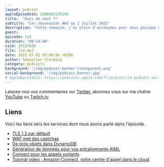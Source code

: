 ```yaml
---
layout: podcast
appleEpisodeId: 1000663120194
title:  "Quoi de neuf ?"
subtitle: "Les nouveautés AWS au 1 juillet 2022"
description: "Cette semaine, j'ai plein d'acronymes pour vous puisque on parle de TLS 1.2, de captcha et de WAF, on verra comment stocker de gros objets dans DynamoDB, on parlera d'appels sortants avec Amazon Connect et nous terminerons par de la génération automatique de données pour entrainer vos modèles AIML."
guest: 
episode: 114
duration: "00:14:40"
size: 28157828
file: 114.mp3
date: 2022-07-01 07:00:00 +0200   
author: Sébastien Stormacq
category: podcasts
background: '/img/podcast-banner-transparent.png'
social-background: '/img/podcast-banner.jpg'
# appleEpisodeId: https://podcasts.apple.com/fr/podcast/le-podcast-aws-en-français/id1452118442
---
```


Laissez-moi vos commentaires sur [Twitter](https://twitter.com/sebsto), abonnez vous sur ma chaîne [YouTube](https://www.youtube.com/sebsto) ou [Twitch.tv](https://www.twitch.tv/sebAWS)

## Liens

Voici les liens vers les services dont nous avons parlé dans l'épisode.

- [TLS 1.2 par défault](https://aws.amazon.com/blogs/security/tls-1-2-required-for-aws-endpoints/)
- [WAF met des captchas](https://aws.amazon.com/about-aws/whats-new/2022/06/aws-waf-captcha-generally-available/)
- [De gros objets dans DynamoDB](https://aws.amazon.com/blogs/database/large-object-storage-strategies-for-amazon-dynamodb/)
- [Génération de données pour vos entraînements AIML](https://aws.amazon.com/blogs/aws/new-amazon-sagemaker-ground-truth-now-supports-synthetic-data-generation/)
- [Connect pour les appels sortants](https://aws.amazon.com/blogs/aws/new-high-volume-outbound-communication-with-amazon-connect-outbound-campaigns/)
- [Tutorial video : Amazon Connect, votre centre d'appel dans le cloud](https://www.youtube.com/watch?v=QOj5moc8nhM)
